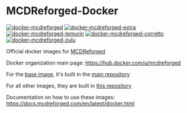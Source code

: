 # MCDReforged-Docker

[![docker-mcdreforged](https://img.shields.io/docker/v/mcdreforged/mcdreforged/latest?label=mcdreforged)](https://hub.docker.com/r/mcdreforged/mcdreforged)
[![docker-mcdreforged-extra](https://img.shields.io/docker/v/mcdreforged/mcdreforged-extra/latest?label=mcdreforged-extra)](https://hub.docker.com/r/mcdreforged/mcdreforged-extra)
[![docker-mcdreforged-temurin](https://img.shields.io/docker/v/mcdreforged/mcdreforged-temurin/latest?label=mcdreforged-temurin)](https://hub.docker.com/r/mcdreforged/mcdreforged-temurin)
[![docker-mcdreforged-corretto](https://img.shields.io/docker/v/mcdreforged/mcdreforged-corretto/latest?label=mcdreforged-corretto)](https://hub.docker.com/r/mcdreforged/mcdreforged-corretto)
[![docker-mcdreforged-zulu](https://img.shields.io/docker/v/mcdreforged/mcdreforged-zulu/latest?label=mcdreforged-zulu)](https://hub.docker.com/r/mcdreforged/mcdreforged-zulu)

Official docker images for [MCDReforged](https://github.com/MCDReforged/MCDReforged)

Docker organization main page: https://hub.docker.com/u/mcdreforged

For the [base image](https://hub.docker.com/r/mcdreforged/mcdreforged), it's built in the [main repository](https://github.com/MCDReforged/MCDReforged)

For all other images, they are built in [this repository](https://github.com/MCDReforged/docker)

Documentation on how to use these images: https://docs.mcdreforged.com/en/latest/docker.html
